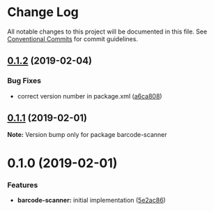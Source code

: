 # Change Log

All notable changes to this project will be documented in this file.
See [Conventional Commits](https://conventionalcommits.org) for commit guidelines.

## [0.1.2](https://github.com/jobvs/native-components/compare/barcode-scanner@0.1.1...barcode-scanner@0.1.2) (2019-02-04)

### Bug Fixes

-   correct version number in package.xml ([a6ca808](https://github.com/jobvs/native-components/commit/a6ca808))

## [0.1.1](https://github.com/jobvs/native-components/compare/barcode-scanner@0.1.0...barcode-scanner@0.1.1) (2019-02-01)

**Note:** Version bump only for package barcode-scanner

# 0.1.0 (2019-02-01)

### Features

-   **barcode-scanner:** initial implementation ([5e2ac86](https://github.com/jobvs/native-components/commit/5e2ac86))
